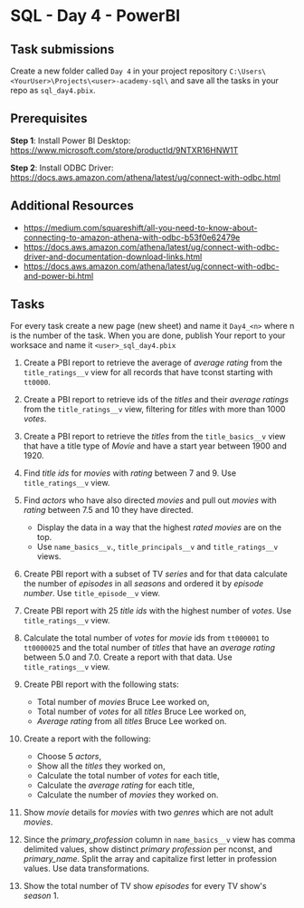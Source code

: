 # SQL - Day 4 - PowerBI

## Task submissions

Create a new folder called `Day 4` in your project repository `C:\Users\<YourUser>\Projects\<user>-academy-sql\` and save all the tasks in your repo as `sql_day4.pbix`.

## Prerequisites

**Step 1**: Install Power BI Desktop:  https://www.microsoft.com/store/productId/9NTXR16HNW1T

**Step 2**: Install ODBC Driver:  https://docs.aws.amazon.com/athena/latest/ug/connect-with-odbc.html

## Additional Resources

- https://medium.com/squareshift/all-you-need-to-know-about-connecting-to-amazon-athena-with-odbc-b53f0e62479e
- https://docs.aws.amazon.com/athena/latest/ug/connect-with-odbc-driver-and-documentation-download-links.html
- https://docs.aws.amazon.com/athena/latest/ug/connect-with-odbc-and-power-bi.html

## Tasks

For every task create a new page (new sheet) and name it `Day4_<n>` where n is the number of the task.
When you are done, publish Your report to your worksace and name it `<user>_sql_day4.pbix`


1. Create a PBI report to retrieve the average of *average rating* from the `title_ratings__v` view for all records that have tconst starting with `tt0000`.

2. Create a PBI report to retrieve ids of the *titles* and their *average ratings* from the `title_ratings__v` view, filtering for *titles* with more than 1000 *votes*.

3. Create a PBI report to retrieve the *titles* from the `title_basics__v` view that have a title type of *Movie* and have a start year between 1900 and 1920.

4. Find *title ids* for *movies* with *rating* between 7 and 9. Use `title_ratings__v` view.

5. Find *actors* who have also directed *movies* and pull out *movies* with *rating* between 7.5 and 10 they have directed. 
    - Display the data in a way that the highest *rated movies* are on the top. 
    - Use `name_basics__v`., `title_principals__v` and `title_ratings__v` views.

6. Create PBI report with a subset of TV *series* and for that data calculate the number of *episodes* in all *seasons* and ordered it by *episode number*. Use `title_episode__v` view.

7. Create PBI report with 25 *title ids* with the highest number of *votes*. Use `title_ratings__v` view.

8. Calculate the total number of *votes* for *movie* ids from `tt000001` to `tt0000025` and the total number of *titles* that have an *average rating* between 5.0 and 7.0. Create a report with that data. Use `title_ratings__v` view.

9. Create PBI report with the following stats:
    - Total number of *movies* Bruce Lee worked on,
    - Total number of *votes* for all *titles* Bruce Lee worked on,
    - *Average rating* from all *titles* Bruce Lee worked on.

10. Create a report with the following:
    - Choose 5 *actors*,
    - Show all the *titles* they worked on,
    - Calculate the total number of *votes* for each title,
    - Calculate the *average rating* for each title,
    - Calculate the number of *movies* they worked on.

11. Show *movie* details for *movies* with two *genres* which are not adult *movies*.

12. Since the *primary_profession* column in `name_basics__v` view has comma delimited values, show distinct *primary profession* per nconst, and *primary_name*. Split the array and capitalize first letter in profession values. Use data transformations.

13. Show the total number of TV show *episodes* for every TV show's *season* 1.
